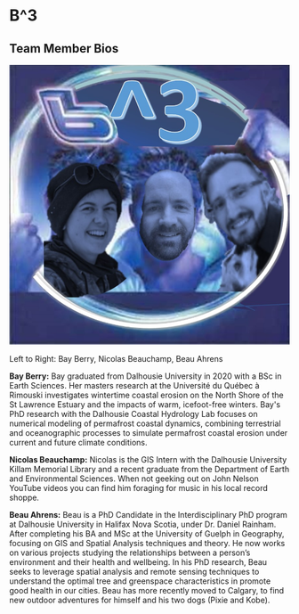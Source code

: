 # B^3
## Team Member Bios

![Teamphoto](../images/team.jpg)

Left to Right: Bay Berry, Nicolas Beauchamp, Beau Ahrens

**Bay Berry:** Bay graduated from Dalhousie University in 2020 with a BSc in Earth Sciences. Her masters research at the Université du Québec à Rimouski investigates wintertime coastal erosion on the North Shore of the St Lawrence Estuary and the impacts of warm, icefoot-free winters. Bay's PhD research with the Dalhousie Coastal Hydrology Lab focuses on numerical modeling of permafrost coastal dynamics, combining terrestrial and oceanographic processes to simulate permafrost coastal erosion under current and future climate conditions.

**Nicolas Beauchamp:** Nicolas is the GIS Intern with the Dalhousie University Killam Memorial Library and a recent graduate from the Department of Earth and Environmental Sciences. When not geeking out on John Nelson YouTube videos you can find him foraging for music in his local record shoppe.

**Beau Ahrens:** Beau is a PhD Candidate in the Interdisciplinary PhD program at Dalhousie University in Halifax Nova Scotia, under Dr. Daniel Rainham. After completing his BA and MSc at the University of Guelph in Geography, focusing on GIS and Spatial Analysis techniques and theory. He now works on various projects studying the relationships between a person’s environment and their health and wellbeing. In his PhD research, Beau seeks to leverage spatial analysis and remote sensing techniques to understand the optimal tree and greenspace characteristics in promote good health in our cities. Beau has more recently moved to Calgary, to find new outdoor adventures for himself and his two dogs (Pixie and Kobe).
